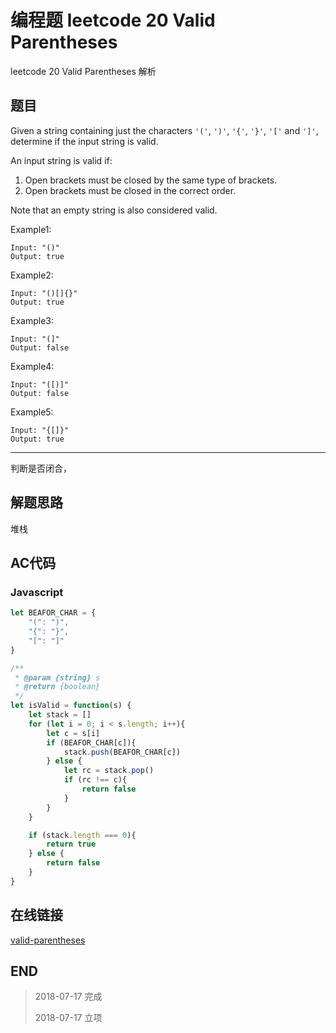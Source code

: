 # 编程题 leetcode 20 Valid Parentheses

leetcode 20 Valid Parentheses 解析

## 题目

Given a string containing just the characters `'('`, `')'`, `'{'`, `'}'`, `'['` and `']'`, determine if the input string is valid.

An input string is valid if:

1. Open brackets must be closed by the same type of brackets.
2. Open brackets must be closed in the correct order.

Note that an empty string is also considered valid.

Example1:
```
Input: "()"
Output: true
```

Example2:
```
Input: "()[]{}"
Output: true
```

Example3:
```
Input: "(]"
Output: false
```

Example4:
```
Input: "([)]"
Output: false
```

Example5:
```
Input: "{[]}"
Output: true
```
----

判断是否闭合，

## 解题思路

堆栈

## AC代码

### Javascript

``` javascript
let BEAFOR_CHAR = {
    "(": ")",
    "{": "}",
    "[": "]"
}

/**
 * @param {string} s
 * @return {boolean}
 */
let isValid = function(s) {
    let stack = []
    for (let i = 0; i < s.length; i++){
        let c = s[i]
        if (BEAFOR_CHAR[c]){
            stack.push(BEAFOR_CHAR[c])
        } else {
            let rc = stack.pop()
            if (rc !== c){
                return false
            }
        }
    }

    if (stack.length === 0){
        return true
    } else {
        return false
    }
}
```
## 在线链接

[valid-parentheses](https://leetcode.com/problems/valid-parentheses)

## END

>   2018-07-17  完成
> 
>   2018-07-17  立项
